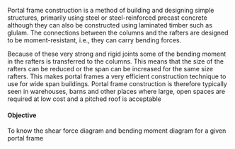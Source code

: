 Portal frame construction is a method of building and designing simple structures, primarily using steel or steel-reinforced precast concrete although they can also be constructed using laminated timber such as glulam. The connections between the columns and the rafters are designed to be moment-resistant, i.e., they can carry bending forces.

Because of these very strong and rigid joints some of the bending moment in the rafters is transferred to the columns. This means that the size of the rafters can be reduced or the span can be increased for the same size rafters. This makes portal frames a very efficient construction technique to use for wide span buildings.
Portal frame construction is therefore typically seen in warehouses, barns and other places where large, open spaces are required at low cost and a pitched roof is acceptable


#### Objective

To know the shear force diagram and bending moment diagram for a given portal frame
